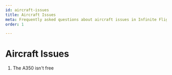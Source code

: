 ```yaml
---
id: aircraft-issues
title: Aircraft Issues
meta: Frequently asked questions about aircraft issues in Infinite Flight
order: 1

---
```


# Aircraft Issues

 1. The A350 isn't free
